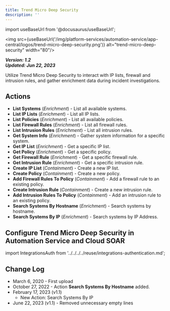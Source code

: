 ```yaml
---
title: Trend Micro Deep Security
description: ''
---
```

import useBaseUrl from '@docusaurus/useBaseUrl';

<img src={useBaseUrl('/img/platform-services/automation-service/app-central/logos/trend-micro-deep-security.png')} alt="trend-micro-deep-security" width="80"/>

***Version: 1.2  
Updated: Jun 22, 2023***

Utilize Trend Micro Deep Security to interact with IP lists, firewall and intrusion rules, and gather enrichment data during incident investigations.

## Actions

* **List Systems** (*Enrichment*) - List all available systems.
* **List IP Lists** (*Enrichment*) - List all IP lists.
* **List Policies** (*Enrichment*) - List all available policies.
* **List Firewall Rules** (*Enrichment*) - List all firewall rules.
* **List Intrusion Rules** (*Enrichment*) - List all intrusion rules.
* **Get System Info** (*Enrichment*) - Gather system information for a specific system.
* **Get IP List** (*Enrichment*) - Get a specific IP list.
* **Get Policy** (*Enrichment*) - Get a specific policy.
* **Get Firewall Rule** (*Enrichment*) - Get a specific firewall rule.
* **Get Intrusion Rule** (*Enrichment*) - Get a specific intrusion rule.
* **Create IP List** (*Containment*) - Create a new IP list.
* **Create Policy** (*Containment*) - Create a new policy.
* **Add Firewall Rules To Policy** (*Containment*) - Add a firewall rule to an existing policy.
* **Create Intrusion Rule** (*Containment*) - Create a new intrusion rule.
* **Add Intrusion Rules To Policy** (*Containment*) - Add an intrusion rule to an existing policy.
* **Search Systems By Hostname** (*Enrichment*) - Search systems by hostname.
* **Search Systems By IP** (*Enrichment*) - Search systems by IP Address.

## Configure Trend Micro Deep Security in Automation Service and Cloud SOAR

import IntegrationsAuth from '../../../../reuse/integrations-authentication.md';

<IntegrationsAuth/>

## Change Log

* March 6, 2020 - First upload
* October 27, 2022 - Action **Search Systems By Hostname** added.
* February 17, 2023 (v1.1)
	+ New Action: Search Systems By IP
* June 22, 2023 (v1.1) - Removed unnecessary empty lines
